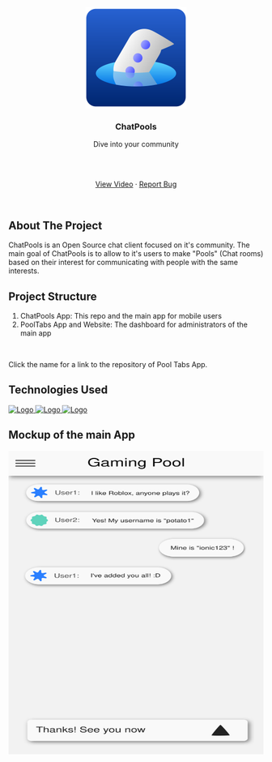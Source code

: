 <!-- PROJECT LOGO -->
<br />
<p align="center">

  <img src="media/logo.svg" alt="Logo" width="200" height="200">

  <h3 align="center">ChatPools</h3>
  <p align="center">Dive into your community</p>
  <br>
  <br>

  <p align="center">
    <a href="empty">View Video</a>
    ·
    <a href="https://github.com/miguelcanosantana/ChatPools/issues">Report Bug</a>
  </p>
</p>

<br>

## About The Project
ChatPools is an Open Source chat client focused on it's community.
The main goal of ChatPools is to allow to it's users to make "Pools" (Chat rooms) based on their interest for communicating with people with the same interests.

## Project Structure
<ol>
  <li>ChatPools App: This repo and the main app for mobile users</li>
  <li>PoolTabs App and Website: The dashboard for administrators of the main app</li>
</ol>

<br>

Click the name for a link to the repository of Pool Tabs App.

## Technologies Used
<a href="https://github.com/ionic-team/ionic-framework">
    <img src="" alt="Logo" width="200" height="200">
</a>

<a href="https://github.com/firebase">
    <img src="" alt="Logo" width="200" height="200">
</a>

<a href="https://github.com/angular/angular">
    <img src="" alt="Logo" width="200" height="200">
</a>

## Mockup of the main App
<img src="https://github.com/miguelcanosantana/ChatPools/blob/main/media/chat_layout.svg" alt="Logo" width="600" height="600">
